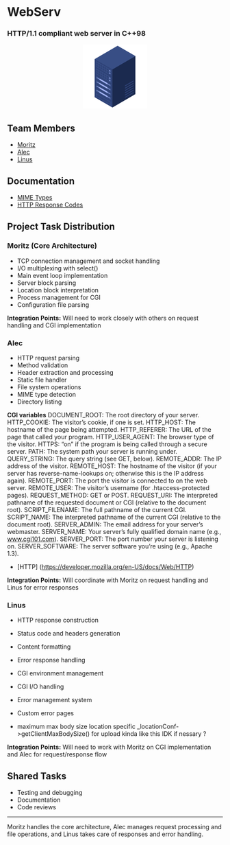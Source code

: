 # WebServ
### HTTP/1.1 compliant web server in C++98

<div align="center">
  <img src="assets/webserver.png" alt="webserve" width="150"/>
</div>

## Team Members
- [Moritz](https://github.com/mobartsch)
- [Alec](https://github.com/alecmalloc)
- [Linus](https://github.com/eschencode )


## Documentation
- [MIME Types](https://developer.mozilla.org/en-US/docs/Web/HTTP/MIME_types#structure_of_a_mime_type)
- [HTTP Response Codes](./assets/responseCodes.md)

## Project Task Distribution

### Moritz (Core Architecture)
- TCP connection management and socket handling
- I/O multiplexing with select()
- Main event loop implementation
- Server block parsing
- Location block interpretation
- Process management for CGI
- Configuration file parsing

**Integration Points:** Will need to work closely with others on request handling and CGI implementation

### Alec
- HTTP request parsing
- Method validation
- Header extraction and processing
- Static file handler
- File system operations
- MIME type detection
- Directory listing

**CGI variables**
DOCUMENT_ROOT: The root directory of your server.
HTTP_COOKIE: The visitor’s cookie, if one is set.
HTTP_HOST: The hostname of the page being attempted.
HTTP_REFERER: The URL of the page that called your program.
HTTP_USER_AGENT: The browser type of the visitor.
HTTPS: “on” if the program is being called through a secure server.
PATH: The system path your server is running under.
QUERY_STRING: The query string (see GET, below).
REMOTE_ADDR: The IP address of the visitor.
REMOTE_HOST: The hostname of the visitor (if your server has reverse-name-lookups on; otherwise this is the IP address again).
REMOTE_PORT: The port the visitor is connected to on the web server.
REMOTE_USER: The visitor’s username (for .htaccess-protected pages).
REQUEST_METHOD: GET or POST.
REQUEST_URI: The interpreted pathname of the requested document or CGI (relative to the document root).
SCRIPT_FILENAME: The full pathname of the current CGI.
SCRIPT_NAME: The interpreted pathname of the current CGI (relative to the document root).
SERVER_ADMIN: The email address for your server’s webmaster.
SERVER_NAME: Your server’s fully qualified domain name (e.g., www.cgi101.com).
SERVER_PORT: The port number your server is listening on.
SERVER_SOFTWARE: The server software you’re using (e.g., Apache 1.3).

- [HTTP] (https://developer.mozilla.org/en-US/docs/Web/HTTP)

**Integration Points:** Will coordinate with Moritz on request handling and Linus for error responses

### Linus
- HTTP response construction
- Status code and headers generation
- Content formatting
- Error response handling
- CGI environment management
- CGI I/O handling
- Error management system
- Custom error pages

- maximum max body size location specific _locationConf->getClientMaxBodySize() for upload kinda like this IDK if nessary ?

**Integration Points:** Will need to work with Moritz on CGI implementation and Alec for request/response flow

## Shared Tasks
- Testing and debugging
- Documentation
- Code reviews

---

Moritz handles the core architecture, Alec manages request processing and file operations, and Linus takes care of responses and error handling.
